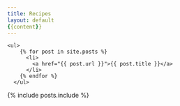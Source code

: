 ```yaml
---
title: Recipes
layout: default
{{content}}
---
```


    <ul>
        {% for post in site.posts %}
          <li>
            <a href="{{ post.url }}">{{ post.title }}</a>
          </li>
        {% endfor %}
      </ul>


{% include posts.include %}
